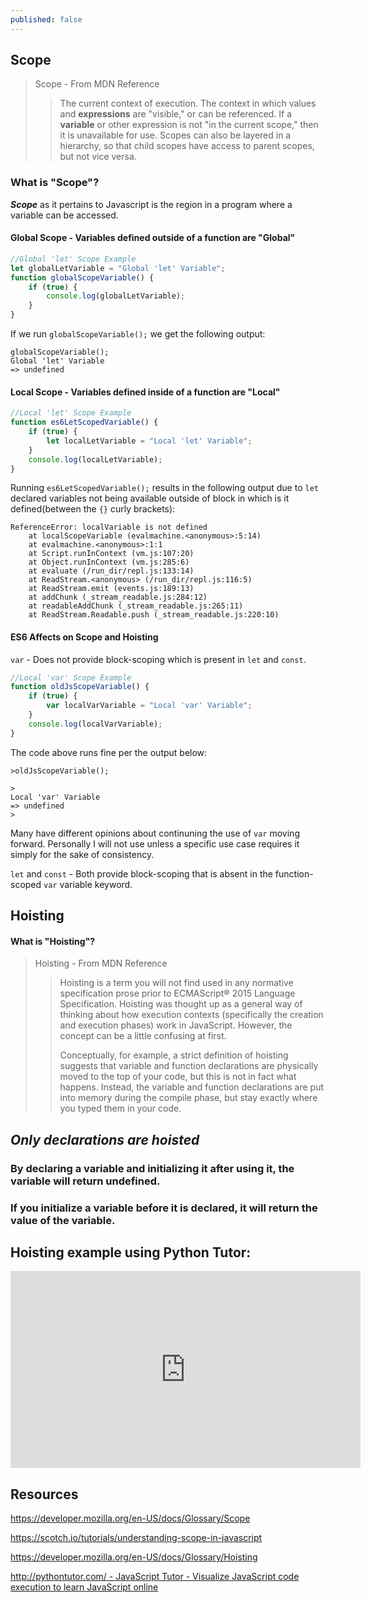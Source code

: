 ```yaml
---
published: false
---
```

## Scope

> Scope - From MDN Reference
>
> > The current context of execution. The context in which values and **expressions** are "visible," or can be referenced. If a **variable** or other expression is not "in the current scope," then it is unavailable for use. Scopes can also be layered in a hierarchy, so that child scopes have access to parent scopes, but not vice versa.

### What is "Scope"?

_**Scope**_ as it pertains to Javascript is the region in a program where a variable can be accessed.

#### Global Scope - Variables defined outside of a function are "Global"

```js
//Global 'let' Scope Example
let globalLetVariable = "Global 'let' Variable";
function globalScopeVariable() {
	if (true) {
		console.log(globalLetVariable);
	}
}
```

If we run `globalScopeVariable();` we get the following output:

```console
globalScopeVariable();
Global 'let' Variable
=> undefined
```

#### Local Scope - Variables defined inside of a function are "Local"

```js
//Local 'let' Scope Example
function es6LetScopedVariable() {
	if (true) {
		let localLetVariable = "Local 'let' Variable";
	}
	console.log(localLetVariable);
}
```

Running `es6LetScopedVariable();` results in the following output due to `let` declared variables not being available outside of block in which is it defined(between the `{}` curly brackets):

```console
ReferenceError: localVariable is not defined
    at localScopeVariable (evalmachine.<anonymous>:5:14)
    at evalmachine.<anonymous>:1:1
    at Script.runInContext (vm.js:107:20)
    at Object.runInContext (vm.js:285:6)
    at evaluate (/run_dir/repl.js:133:14)
    at ReadStream.<anonymous> (/run_dir/repl.js:116:5)
    at ReadStream.emit (events.js:189:13)
    at addChunk (_stream_readable.js:284:12)
    at readableAddChunk (_stream_readable.js:265:11)
    at ReadStream.Readable.push (_stream_readable.js:220:10)
```

#### ES6 Affects on Scope and Hoisting

`var` - Does not provide block-scoping which is present in `let` and `const`.

```js
//Local 'var' Scope Example
function oldJsScopeVariable() {
	if (true) {
		var localVarVariable = "Local 'var' Variable";
	}
	console.log(localVarVariable);
}
```

The code above runs fine per the output below:

```console
>oldJsScopeVariable();

>
Local 'var' Variable
=> undefined
>
```

Many have different opinions about continuning the use of `var` moving forward. Personally I will not use unless a specific use case requires it simply for the sake of consistency.

`let` and `const` - Both provide block-scoping that is absent in the function-scoped `var` variable keyword.

## Hoisting

#### What is "Hoisting"?

> Hoisting - From MDN Reference
>
> > Hoisting is a term you will not find used in any normative specification prose prior to ECMAScript® 2015 Language Specification. Hoisting was thought up as a general way of thinking about how execution contexts (specifically the creation and execution phases) work in JavaScript. However, the concept can be a little confusing at first.
> >
> > Conceptually, for example, a strict definition of hoisting suggests that variable and function declarations are physically moved to the top of your code, but this is not in fact what happens. Instead, the variable and function declarations are put into memory during the compile phase, but stay exactly where you typed them in your code.

## _Only declarations are hoisted_

### **By declaring a variable and initializing it after using it, the variable will return undefined.**

### **If you initialize a variable before it is declared, it will return the value of the variable.**

## **Hoisting example using Python Tutor:**

<iframe width="560" height="315" src="https://www.youtube.com/embed/tip_1rrhIZQ" frameborder="0" allow="accelerometer; autoplay; encrypted-media; gyroscope; picture-in-picture" allowfullscreen></iframe>

## Resources

https://developer.mozilla.org/en-US/docs/Glossary/Scope

https://scotch.io/tutorials/understanding-scope-in-javascript

https://developer.mozilla.org/en-US/docs/Glossary/Hoisting

[http://pythontutor.com/ - JavaScript Tutor - Visualize JavaScript code execution to learn JavaScript online](http://pythontutor.com/javascript.html#code=let%20globalLetVariable%20%3D%20%22Global%20'let'%20Variable%22%3B%0Afunction%20globalScopeVariable%28%29%20%7B%0A%20%20%20%20if%20%28true%29%20%7B%0A%20%20%20%20%20%20%20%20console.log%28globalLetVariable%29%3B%0A%20%20%20%20%7D%0A%7D%0A%0AglobalScopeVariable%28%29%3B&curInstr=0&mode=display&origin=opt-frontend.js&py=js&rawInputLstJSON=%5B%5D)
